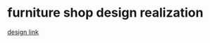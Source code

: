 # furniture shop design realization

[design link](https://www.figma.com/file/lLHEntqGbx7vNvk8vmXLkj/Furniture-Shopping---Minimal-UI-Kit-(Community)?node-id=7%3A370)

